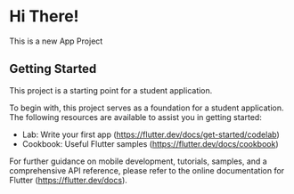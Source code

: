 # Hi There! 

This is a new App Project

## Getting Started

This project is a starting point for a student application.

To begin with, this project serves as a foundation for a student application. The following resources are available to assist you in getting started:

- Lab: Write your first app (https://flutter.dev/docs/get-started/codelab)
- Cookbook: Useful Flutter samples (https://flutter.dev/docs/cookbook)

For further guidance on mobile development, tutorials, samples, and a comprehensive API reference, please refer to the online documentation for Flutter (https://flutter.dev/docs).
